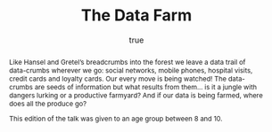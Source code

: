 ---
abstract: "Like Hansel and Gretel\u2019s breadcrumbs into the forest we leave a data
  trail of data-crumbs wherever we go: social networks, mobile \nphones, hospital
  visits, credit cards and loyalty cards. Our every move is being watched! The data-crumbs
  are seeds of information but \nwhat results from them... is it a jungle with dangers
  lurking or a productive farmyard? And if our data is being farmed, where does all
  \nthe produce go?\n\n<p>This edition of the talk was given to an age group between
  8 and 10."
author:
- family: Lawrence
  given: Neil D.
  gscholar: r3SJcvoAAAAJ
  institute: University of Sheffield
  twitter: lawrennd
  url: http://inverseprobability.com
categories:
- Lawrence-datafarm15a
day: '13'
errata: []
extras: []
key: Lawrence-datafarm15a
layout: talk
linkpdf: http://staffwww.dcs.shef.ac.uk/people/N.Lawrence/talks/datafarm_schools15.pdf
month: 3
published: 2015-03-13
section: pre
title: The Data Farm
venue: Westwoodside Primary School, Nether Gate, Westwoodside, Doncaster
year: '2015'
---